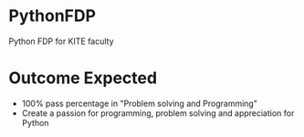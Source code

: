 # PythonFDP

Python FDP for KITE faculty

# Outcome Expected

* 100% pass percentage in "Problem solving and Programming" 
* Create a passion for programming, problem solving and appreciation for Python





